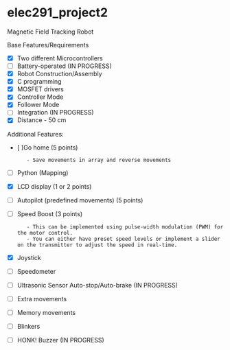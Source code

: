 # elec291_project2
Magnetic Field Tracking Robot

Base Features/Requirements
- [x] Two different Microcontrollers 
- [ ] Battery-operated                       (IN PROGRESS)
- [x] Robot Construction/Assembly
- [x] C programming
- [x] MOSFET drivers 
- [x] Controller Mode
- [x] Follower Mode
- [ ] Integration                            (IN PROGRESS)
- [x] Distance - 50 cm

Additional Features:
- [ ]Go home (5 points) 
         
         - Save movements in array and reverse movements


- [ ] Python (Mapping)
- [x] LCD display (1 or 2 points)
- [ ] Autopilot  (predefined movements) (5 points)
- [ ] Speed Boost (3 points)
         
         - This can be implemented using pulse-width modulation (PWM) for the motor control. 
         - You can either have preset speed levels or implement a slider on the transmitter to adjust the speed in real-time.


- [x] Joystick 
- [ ] Speedometer
- [ ] Ultrasonic Sensor Auto-stop/Auto-brake (IN PROGRESS)
- [ ] Extra movements
- [ ] Memory movements
- [ ] Blinkers
- [ ] HONK! Buzzer                           (IN PROGRESS)
